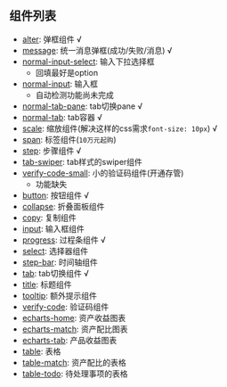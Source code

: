 ## 组件列表
- [alter](./alter.md): 弹框组件 √
- [message](./message.md): 统一消息弹框(成功/失败/消息) ️️√
- [normal-input-select](./normal-input-select.md): 输入下拉选择框
  - 回填最好是option
- [normal-input](./normal-input.md): 输入框
  - 自动检测功能尚未完成
- [normal-tab-pane](./normal-tab-pane.md): tab切换pane √
- [normal-tab](./normal-tab.md): tab容器 √
- [scale](./scale.md): 缩放组件(解决这样的css需求`font-size: 10px`) √
- [span](./span.md): 标签组件(`10万元起购`)
- [step](./step.md): 步骤组件 √️
- [tab-swiper](./tab-swiper.md): tab样式的swiper组件
- [verify-code-small](./verify-code-small.md): 小的验证码组件(开通存管)
  - 功能缺失
- [button](./button.md): 按钮组件 √️
- [collapse](./collapse.md): 折叠面板组件
- [copy](./copy.md): 复制组件
- [input](./input.md): 输入框组件
- [progress](./progress.md): 过程条组件 √️
- [select](./select.md): 选择器组件
- [step-bar](./step-bar): 时间轴组件
- [tab](./tab.md): tab切换组件 √️
- [title](./title.md): 标题组件
- [tooltip](./tooltip.md): 额外提示组件
- [verify-code](./verify-code.md): 验证码组件
- [echarts-home](./echarts-home.md): 资产收益图表
- [echarts-match](./echarts-match.md): 资产配比图表
- [echarts-tab](./echarts-tab.md): 产品收益图表 ️
- [table](./table.md): 表格
- [table-match](./table-match.md): 资产配比的表格
- [table-todo](./table-todo.md): 待处理事项的表格

